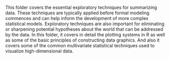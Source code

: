 This folder covers the essential exploratory techniques for summarizing data. 
These techniques are typically applied before formal modeling commences and can help inform the development of more complex statistical models. Exploratory techniques are also important for eliminating or sharpening potential hypotheses about the world that can be addressed by the data. 
In this folder, it covers in detail the plotting systems in R as well as some of the basic principles of constructing data graphics. 
And also it covers some of the common multivariate statistical techniques used to visualize high-dimensional data.
